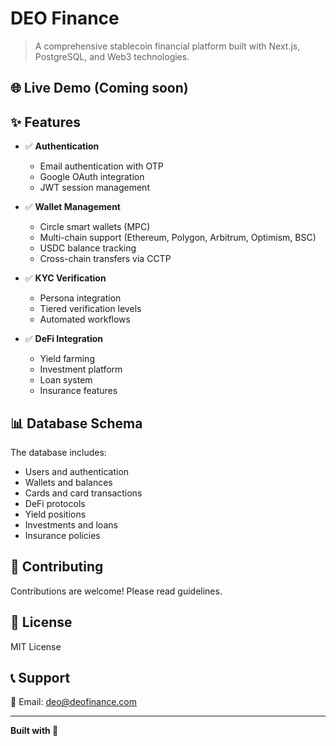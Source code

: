 # DEO Finance

> A comprehensive stablecoin financial platform built with Next.js, PostgreSQL, and Web3 technologies.

## 🌐 Live Demo (Coming soon)

## ✨ Features

- ✅ **Authentication**
  - Email authentication with OTP
  - Google OAuth integration
  - JWT session management
  
- ✅ **Wallet Management**
  - Circle smart wallets (MPC)
  - Multi-chain support (Ethereum, Polygon, Arbitrum, Optimism, BSC)
  - USDC balance tracking
  - Cross-chain transfers via CCTP

- ✅ **KYC Verification**
  - Persona integration
  - Tiered verification levels
  - Automated workflows

- ✅ **DeFi Integration**
  - Yield farming
  - Investment platform
  - Loan system
  - Insurance features 

## 📊 Database Schema

The database includes:
- Users and authentication
- Wallets and balances
- Cards and card transactions
- DeFi protocols
- Yield positions
- Investments and loans
- Insurance policies

## 🤝 Contributing

Contributions are welcome! Please read guidelines.

## 📄 License

MIT License

## 📞 Support

📧 Email: deo@deofinance.com

---

**Built with 💙**
